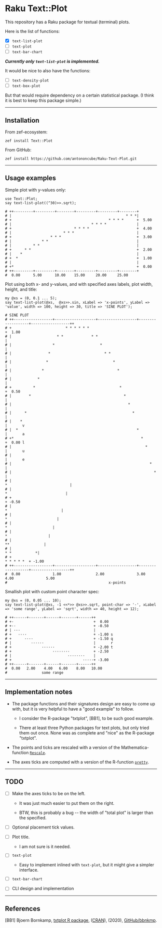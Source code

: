 # Raku Text::Plot

This repository has a Raku package for textual (terminal) plots.

Here is the list of functions:

- [X] `text-list-plot`
- [ ] `text-plot`
- [ ] `text-bar-chart`

***Currently only `text-list-plot` is implemented.***

It would be nice to also have the functions:

- [ ] `text-density-plot`
- [ ] `text-box-plot`

But that would require dependency on a certain statistical package.
(I think it is best to keep this package simple.)

-------

## Installation

From zef-ecosystem:

```shell
zef install Text::Plot
```

From GitHub:

```shell
zef install https://github.com/antononcube/Raku-Text-Plot.git
```

------

## Usage examples
 
Simple plot with y-values only:

```perl6
use Text::Plot;
say text-list-plot((^30)>>.sqrt);
```
```
# ++---------+---------+--------+---------+---------+--------+      
# |                                                     * * *|      
# +                                             * * * *      +  5.00
# |                                     * * * *              |      
# +                             * * * *                      +  4.00
# |                        * * *                             |      
# +                  * * *                                   +  3.00
# |              * *                                         |      
# |          * *                                             |      
# +      * *                                                 +  2.00
# |    *                                                     |      
# +  *                                                       +  1.00
# |                                                          |      
# +*                                                         +  0.00
# ++---------+---------+--------+---------+---------+--------+      
#  0.00      5.00      10.00    15.00     20.00     25.00
```

Plot using both x- and y-values, and with specified axes labels, plot width, height, and title:

```perl6
my @xs = (0, 0.1 ... 5);
say text-list-plot(@xs,  @xs>>.sin, xLabel => 'x-points', yLabel => 'value', width => 100, height => 30, title => 'SINE PLOT');
```
```
# SINE PLOT                                             
# ++------------------+-------------------+------------------+-------------------+------------------++        
# +                         * * * * * *                                                              +  1.00  
# |                     * *             * *                                                          |        
# |                   *                     *                                                        |        
# |                 *                         * *                                                    |        
# |                *                              *                                                  |        
# |              *                                  *                                                |        
# |            *                                                                                     |        
# +          *                                       *                                               +  0.50  
# |        *                                           *                                             |        
# |                                                      *                                           |        
# |      *                                                 *                                         |        
# |    *                                                                                             |       v
# |  *                                                       *                                       |       a
# +*                                                           *                                     +  0.00 l
# |                                                              *                                   |       u
# |                                                                                                  |       e
# |                                                                *                                 |        
# |                                                                  *                               |        
# |                                                                    *                             |        
# |                                                                      *                           |        
# +                                                                                                  + -0.50  
# |                                                                        *                         |        
# |                                                                          *                       |        
# |                                                                            *                     |        
# |                                                                              *                   |        
# |                                                                                **                |        
# |                                                                                   * *           *|        
# +                                                                                       * * * * *  + -1.00  
# ++------------------+-------------------+------------------+-------------------+------------------++        
#  0.00               1.00                2.00               3.00                4.00               5.00    
#                                               x-points
```

Smallish plot with custom point character spec:

```perl6
my @xs = (0, 0.05 ... 10);
say text-list-plot(@xs, -1 <<*>> @xs>>.sqrt, point-char => '·', xLabel => 'some range', yLabel => 'sqrt', width => 40, height => 12);
```
```
# ++------+-------+------+-------+------++        
# +·                                     +  0.00  
# +··                                    + -0.50  
# | ···                                  |        
# +   ····                               + -1.00 s
# +      ····                            + -1.50 q
# |         ······                       |       r
# +              ······                  + -2.00 t
# +                   ········           + -2.50  
# |                          ········    |        
# +                                 ·····+ -3.00  
# ++------+-------+------+-------+------++        
#  0.00   2.00    4.00   6.00    8.00   10.00   
#                some range
```

-------

## Implementation notes

- The package functions and their signatures design are easy to come up with, but
  it is very helpful to have a "good example" to follow. 

  - I consider the R-package "txtplot", [BB1], to be such good example. 
    
  - There at least three Python packages for text plots, 
    but only tried them out once. None was as complete and "nice" as the R-package "txtplot". 

- The points and ticks are rescaled with a version of the Mathematica-function
  [`Rescale`](https://reference.wolfram.com/language/ref/Rescale.html).

- The axes ticks are computed with a version of the R-function 
  [`pretty`](https://stat.ethz.ch/R-manual/R-devel/library/base/html/pretty.html).

-------

## TODO

- [ ] Make the axes ticks to be on the left.

   - It was just much easier to put them on the right.
   
   - BTW, this is probably a bug -- the width of "total plot" is larger than the specified.
   
- [ ] Optional placement tick values.

- [ ] Plot title. 
    
   - I am not sure is it needed.
   
- [ ] `text-plot`

   - Easy to implement inlined with `text-plot`, but it might give a simpler interface.
   
- [ ] `text-bar-chart`  

- [ ] CLI design and implementation
    

-------

## References

[BB1] Bjoern Bornkamp,
[txtplot R package](https://github.com/bbnkmp/txtplot),
([CRAN](https://github.com/cran/txtplot)),
(2020),
[GitHub/bbnkmp](https://github.com/bbnkmp).